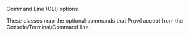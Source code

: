 Command Line (CLI) options

These classes map the optional commands that Prowl accept from the Console/Terminal/Command line.
